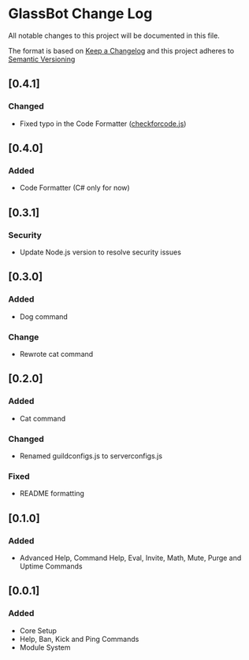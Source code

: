 # GlassBot Change Log

All notable changes to this project will be documented in this file.

The format is based on [Keep a Changelog](http://keepachangelog.com/)
and this project adheres to [Semantic Versioning](http://semver.org/)

## [0.4.1]
### Changed
- Fixed typo in the Code Formatter ([checkforcode.js](./modules/checkforcode.js))

## [0.4.0]
### Added
- Code Formatter (C# only for now)

## [0.3.1]
### Security
- Update Node.js version to resolve security issues

## [0.3.0]
### Added
- Dog command

### Change
- Rewrote cat command

## [0.2.0]
### Added
- Cat command

### Changed
- Renamed guildconfigs.js to serverconfigs.js

### Fixed
- README formatting

## [0.1.0]
### Added
- Advanced Help, Command Help, Eval, Invite, Math, Mute, Purge and Uptime Commands

## [0.0.1]
### Added
- Core Setup
- Help, Ban, Kick and Ping Commands
- Module System